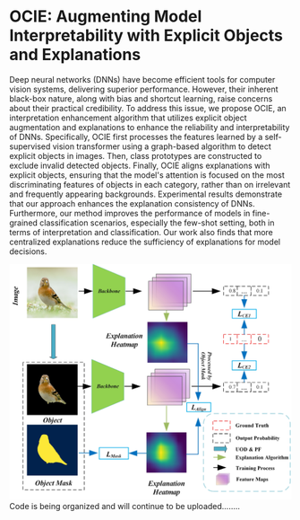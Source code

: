 # OCIE:  Augmenting Model Interpretability with Explicit Objects and Explanations

Deep neural networks (DNNs) have become efficient tools for computer vision systems, delivering superior performance. However, their inherent black-box nature, along with bias and shortcut learning, raise concerns about their practical credibility. To address this issue, we propose OCIE, an interpretation enhancement algorithm that utilizes explicit object augmentation and explanations to enhance the reliability and interpretability of DNNs. Specifically, OCIE first processes the features learned by a self-supervised vision transformer using a graph-based algorithm to detect explicit objects in images. Then, class prototypes are constructed to exclude invalid detected objects. Finally, OCIE aligns explanations with explicit objects, ensuring that the model's attention is focused on the most discriminating features of objects in each category, rather than on irrelevant and frequently appearing backgrounds. Experimental results demonstrate that our approach enhances the explanation consistency of DNNs. Furthermore, our method improves the performance of models in fine-grained classification scenarios, especially the few-shot setting, both in terms of interpretation and classification. Our work also finds that more centralized explanations reduce the sufficiency of explanations for model decisions.

![Image image](https://github.com/DLAIResearch/OCIE/blob/main/OCIE.jpg)
Code is being organized and will continue to be uploaded........
